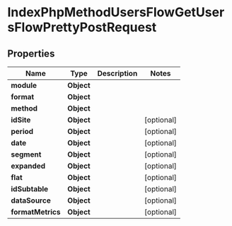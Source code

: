 

# IndexPhpMethodUsersFlowGetUsersFlowPrettyPostRequest


## Properties

| Name | Type | Description | Notes |
|------------ | ------------- | ------------- | -------------|
|**module** | **Object** |  |  |
|**format** | **Object** |  |  |
|**method** | **Object** |  |  |
|**idSite** | **Object** |  |  [optional] |
|**period** | **Object** |  |  [optional] |
|**date** | **Object** |  |  [optional] |
|**segment** | **Object** |  |  [optional] |
|**expanded** | **Object** |  |  [optional] |
|**flat** | **Object** |  |  [optional] |
|**idSubtable** | **Object** |  |  [optional] |
|**dataSource** | **Object** |  |  [optional] |
|**formatMetrics** | **Object** |  |  [optional] |



